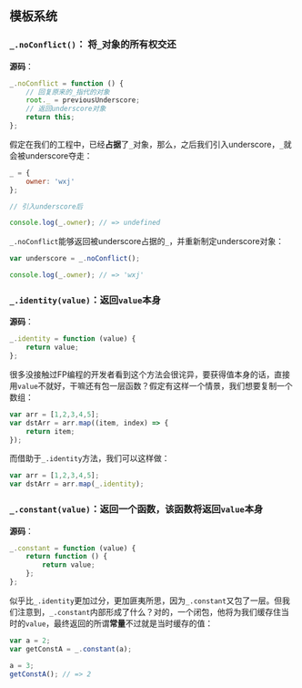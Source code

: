 ## 模板系统

### `_.noConflict()`： 将`_`对象的所有权交还

__源码__：

```js
_.noConflict = function () {
    // 回复原来的_指代的对象
    root._ = previousUnderscore;
    // 返回underscore对象
    return this;
};
```

假定在我们的工程中，已经**占据**了`_`对象，那么，之后我们引入underscore，`_`就会被underscore夺走：

```js
_ = {
    owner: 'wxj'
};

// 引入underscore后

console.log(_.owner); // => undefined
```

`_.noConflict`能够返回被underscore占据的`_`，并重新制定underscore对象：

```js
var underscore = _.noConflict();

console.log(_.owner); // => 'wxj'
```

### `_.identity(value)`：返回`value`本身

__源码__：

```js
_.identity = function (value) {
    return value;
};
```

很多没接触过FP编程的开发者看到这个方法会很诧异，要获得值本身的话，直接用`value`不就好，干嘛还有包一层函数？假定有这样一个情景，我们想要复制一个数组：

```js
var arr = [1,2,3,4,5];
var dstArr = arr.map((item, index) => {
    return item;
});
```

而借助于`_.identity`方法，我们可以这样做：

```js
var arr = [1,2,3,4,5];
var dstArr = arr.map(_.identity);
```

### `_.constant(value)`：返回一个函数，该函数将返回`value`本身

__源码__：

```js
_.constant = function (value) {
    return function () {
        return value;
    };
};
```

似乎比`_.identity`更加过分，更加匪夷所思，因为`_.constant`又包了一层。但我们注意到，`_.constant`内部形成了什么？对的，一个闭包，他将为我们缓存住当时的`value`，最终返回的所谓**常量**不过就是当时缓存的值：

```js
var a = 2;
var getConstA = _.constant(a);

a = 3;
getConstA(); // => 2
```